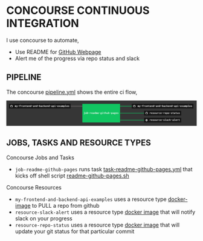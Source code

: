 # CONCOURSE CONTINUOUS INTEGRATION

I use concourse to automate,

* Use README for
  [GitHub Webpage](https://jeffdecola.github.io/my-frontend-and-backend-api-examples/)
* Alert me of the progress via repo status and slack

## PIPELINE

The concourse
[pipeline.yml](https://github.com/JeffDeCola/my-frontend-and-backend-api-examples/blob/master/ci/pipeline.yml)
shows the entire ci flow,

![IMAGE - my-frontend-and-backend-api-examples concourse ci pipeline - IMAGE](docs/pics/my-frontend-and-backend-api-examples-pipeline.jpg)

## JOBS, TASKS AND RESOURCE TYPES

Concourse Jobs and Tasks

* `job-readme-github-pages` runs task
  [task-readme-github-pages.yml](https://github.com/JeffDeCola/my-frontend-and-backend-api-examples/blob/master/ci/tasks/task-readme-github-pages.yml)
  that kicks off shell script
  [readme-github-pages.sh](https://github.com/JeffDeCola/my-frontend-and-backend-api-examples/blob/master/ci/scripts/readme-github-pages.sh)

Concourse Resources

* `my-frontend-and-backend-api-examples` uses a resource type
  [docker-image](https://hub.docker.com/r/concourse/git-resource/)
  to PULL a repo from github
* `resource-slack-alert` uses a resource type
  [docker image](https://hub.docker.com/r/cfcommunity/slack-notification-resource)
  that will notify slack on your progress
* `resource-repo-status` uses a resource type
  [docker image](https://hub.docker.com/r/jeffdecola/github-status-resource-clone)
  that will update your git status for that particular commit
